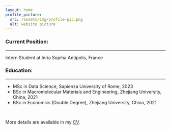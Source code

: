 ```yaml
---
layout: home
profile_picture:
  src: /assets/img/profile-pic.png
  alt: website picture
---
```


<h3 id="currant-position-">Current Position:</h3>
<hr>
<p>Intern Student at Inria Sopiha Antipolis, France</p>
<h3 id="education-">Education:</h3>
<hr>
<ul>
<li>MSc in  Data Science, Sapienza University of Rome, 2023</li>
<li>BSc in Macromolecular Materials and Engineering, Zhejiang University, China, 2021</li>
<li>BSc in Economics (Double Degree), Zhejiang University, China, 2021</li>
</ul>

<br />
<p>More details are available in my <a href="/assets/pdf/cv/xufeng_cv.json
">CV</a>.</p>
